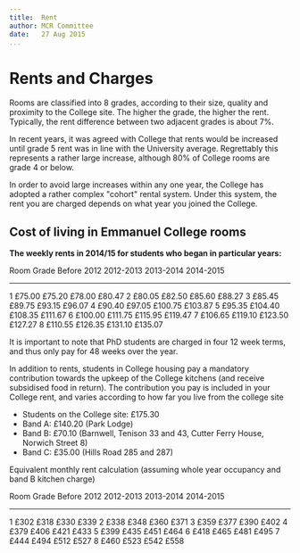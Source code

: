 ```yaml
---
title:  Rent  
author: MCR Committee  
date:   27 Aug 2015  
...
```


# Rents and Charges

Rooms are classified into 8 grades, according to their size, quality and
proximity to the College site. The higher the grade, the higher the
rent. Typically, the rent difference between two adjacent grades is
about 7%.

In recent years, it was agreed with College that rents would be
increased until grade 5 rent was in line with the University average.
Regrettably this represents a rather large increase, although 80% of
College rooms are grade 4 or below.

In order to avoid large increases within any one year, the College has
adopted a rather complex "cohort" rental system. Under this system, the
rent you are charged depends on what year you joined the College.

## Cost of living in Emmanuel College rooms

**The weekly rents in 2014/15 for students who began in particular
years:**

  Room Grade   Before 2012   2012-2013   2013-2014   2014-2015
  ------------ ------------- ----------- ----------- -----------
  1            £75.00        £75.20      £78.00      £80.47
  2            £80.05        £82.50      £85.60      £88.27
  3            £85.45        £89.75      £93.15      £96.07
  4            £90.40        £97.05      £100.75     £103.87
  5            £95.35        £104.40     £108.35     £111.67
  6            £100.00       £111.75     £115.95     £119.47
  7            £106.65       £119.10     £123.50     £127.27
  8            £110.55       £126.35     £131.10     £135.07

It is important to note that PhD students are charged in four 12 week
terms, and thus only pay for 48 weeks over the year.

In addition to rents, students in College housing pay a mandatory
contribution towards the upkeep of the College kitchens (and receive
subsidised food in return). The contribution you pay is included in your
College rent, and varies according to how far you live from the college
site

-   Students on the College site: £175.30
-   Band A: £140.20 (Park Lodge)
-   Band B: £70.10 (Barnwell, Tenison 33 and 43, Cutter Ferry House,
    Norwich Street 8)
-   Band C: £35.00 (Hills Road 285 and 287)

Equivalent monthly rent calculation (assuming whole year occupancy and
band B kitchen charge)

  Room Grade   Before 2012   2012-2013   2013-2014   2014-2015
  ------------ ------------- ----------- ----------- -----------
  1            £302          £318        £330        £339
  2            £338          £348        £360        £371
  3            £359          £377        £390        £402
  4            £379          £406        £421        £433
  5            £399          £435        £451        £464
  6            £418          £465        £481        £495
  7            £444          £494        £512        £527
  8            £460          £523        £542        £558



